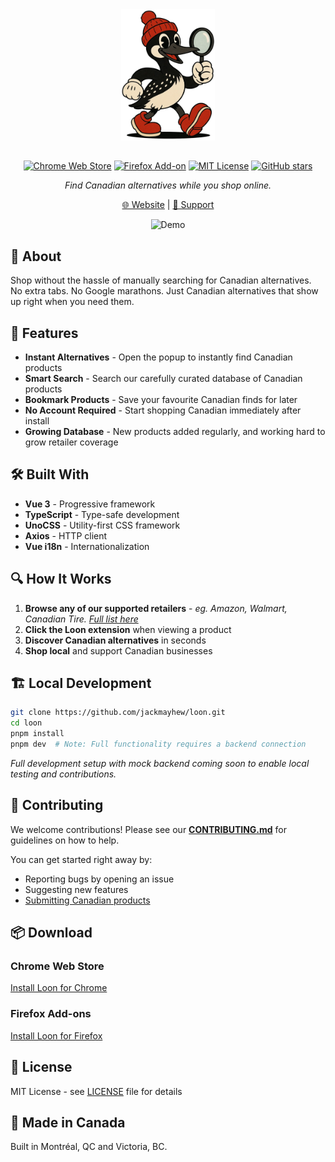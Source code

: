 <div align="center">
 <img src="docs/assets/loon-logo.png" alt="Loon Logo" width="150" height="210">

 ##

 [![Chrome Web Store](https://img.shields.io/chrome-web-store/v/kikcflkchkgbafmmilpcpeammlfjllbe)](https://chromewebstore.google.com/detail/loon-shop-canadian/kikcflkchkgbafmmilpcpeammlfjllbe)
 [![Firefox Add-on](https://img.shields.io/amo/v/loon)](https://addons.mozilla.org/en-CA/firefox/addon/loon/)
 [![MIT License](https://img.shields.io/badge/license-MIT-blue.svg)](LICENSE)
 [![GitHub stars](https://img.shields.io/github/stars/jackmayhew/loon)](https://github.com/jackmayhew/loon)

*Find Canadian alternatives while you shop online.*

[🌐 Website](https://getloon.ca) | [💬 Support](https://github.com/jackmayhew/loon/issues)

<img src="docs/assets/demo.gif" alt="Demo">
</div>

## 🦆 About

Shop without the hassle of manually searching for Canadian alternatives. No extra tabs. No Google marathons. Just Canadian alternatives that show up right when you need them.

## 🧰 Features

- **Instant Alternatives** - Open the popup to instantly find Canadian products
- **Smart Search** - Search our carefully curated database of Canadian products
- **Bookmark Products** - Save your favourite Canadian finds for later
- **No Account Required** - Start shopping Canadian immediately after install
- **Growing Database** - New products added regularly, and working hard to grow retailer coverage

## 🛠️ Built With

- **Vue 3** - Progressive framework
- **TypeScript** - Type-safe development
- **UnoCSS** - Utility-first CSS framework
- **Axios** - HTTP client
- **Vue i18n** - Internationalization

## 🔍 How It Works

1. **Browse any of our supported retailers** - *eg. Amazon, Walmart, Canadian Tire. [Full list here](https://getloon.ca/retailers)*
2. **Click the Loon extension** when viewing a product
3. **Discover Canadian alternatives** in seconds
4. **Shop local** and support Canadian businesses

## 🏗️ Local Development
```bash
git clone https://github.com/jackmayhew/loon.git
cd loon
pnpm install
pnpm dev  # Note: Full functionality requires a backend connection
```

*Full development setup with mock backend coming soon to enable local testing and contributions.*

## 🤝 Contributing

We welcome contributions! Please see our [**CONTRIBUTING.md**](CONTRIBUTING.md) for guidelines on how to help.

You can get started right away by:
- Reporting bugs by opening an issue
- Suggesting new features
- [Submitting Canadian products](https://getloon.ca/submit-product)

## 📦 Download

### Chrome Web Store
[Install Loon for Chrome](https://chromewebstore.google.com/detail/loon-shop-canadian/kikcflkchkgbafmmilpcpeammlfjllbe)

### Firefox Add-ons
[Install Loon for Firefox](https://addons.mozilla.org/en-CA/firefox/addon/loon/)

## 📄 License

MIT License - see [LICENSE](LICENSE) file for details

## 🍁 Made in Canada

Built in Montréal, QC and Victoria, BC.
